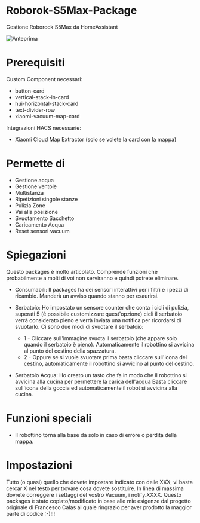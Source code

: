 # Roborok-S5Max-Package
Gestione Roborock S5Max da HomeAssistant


<img src="https://github.com/skillaci86/Roborok-S5Max-Package/blob/main/Anteprima.png" alt="Anteprima">


# Prerequisiti
Custom Component necessari:
  - button-card 
  - vertical-stack-in-card
  - hui-horizontal-stack-card
  - text-divider-row
  - xiaomi-vacuum-map-card

Integrazioni HACS necessarie:
- Xiaomi Cloud Map Extractor (solo se volete la card con la mappa)
  
# Permette di
  - Gestione acqua 
  - Gestione ventole
  - Multistanza
  - Ripetizioni singole stanze
  - Pulizia Zone
  - Vai alla posizione
  - Svuotamento Sacchetto
  - Caricamento Acqua
  - Reset sensori vacuum


# Spiegazioni
Questo packages è molto articolato. Comprende funzioni che probabilmente a molti di voi non serviranno e quindi potrete eliminare.

- Consumabili:
Il packages ha dei sensori interattivi per i filtri e i pezzi di ricambio. Manderà un avviso quando stanno per esaurirsi.

- Serbatoio: 
Ho impostato un sensore counter che conta i cicli di pulizia, superati 5 (è possibile customizzare quest'opzione) cicli il serbatoio verrà considerato pieno e verrà inviata una notifica per ricordarsi di svuotarlo. 
Ci sono due modi di svuotare il serbatoio:
  - 1 - Cliccare sull'immagine svuota il serbatoio (che appare solo quando il serbatoio è pieno). Automaticamente il robottino si avvicina al punto del cestino della spazzatura.
  - 2 - Oppure se si vuole svuotare prima basta cliccare sull'icona del cestino, automaticamente il robottino si avvicino al punto del cestino.

	 

- Serbatoio Acqua: 
Ho creato un tasto che fa in modo che il robottino si avvicina alla cucina per permettere la carica dell'acqua
Basta cliccare sull'icona della goccia ed automaticamente il robot si avvicina alla cucina.



# Funzioni speciali
- Il robottino torna alla base da solo in caso di errore o perdita della mappa.


# Impostazioni
Tutto (o quasi) quello che dovete impostare indicato con delle XXX, vi basta cercar X nel testo per trovare cosa dovete sostituire.
In linea di massima dovrete correggere i settaggi del vostro Vacuum, i notify.XXXX.
Questo packages è stato copiato/modificato in base alle mie esigenze dal progetto originale di Francesco Calas al quale ringrazio per aver prodotto la maggior parte di codice :-)!!!
